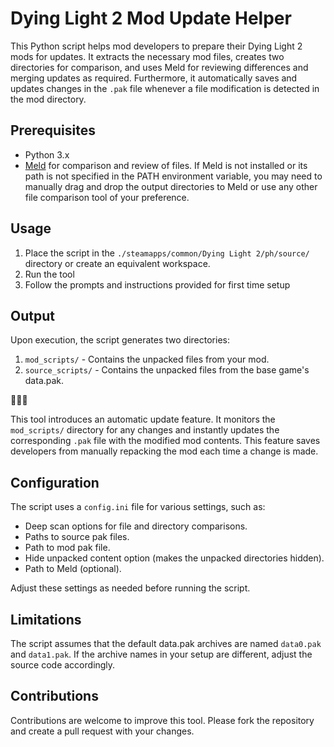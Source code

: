 # Dying Light 2 Mod Update Helper

This Python script helps mod developers to prepare their Dying Light 2 mods for updates. It extracts the necessary mod files, creates two directories for comparison, and uses Meld for reviewing differences and merging updates as required. Furthermore, it automatically saves and updates changes in the `.pak` file whenever a file modification is detected in the mod directory.

## Prerequisites

- Python 3.x
- [Meld](https://meldmerge.org/) for comparison and review of files. If Meld is not installed or its path is not specified in the PATH environment variable, you may need to manually drag and drop the output directories to Meld or use any other file comparison tool of your preference.

## Usage

1. Place the script in the `./steamapps/common/Dying Light 2/ph/source/` directory or create an equivalent workspace.
2. Run the tool
3. Follow the prompts and instructions provided for first time setup

## Output

Upon execution, the script generates two directories:

1. `mod_scripts/` - Contains the unpacked files from your mod.
2. `source_scripts/` - Contains the unpacked files from the base game's data.pak.
   
🌟🌟🌟

This tool introduces an automatic update feature. It monitors the `mod_scripts/` directory for any changes and instantly updates the corresponding `.pak` file with the modified mod contents. This feature saves developers from manually repacking the mod each time a change is made.

## Configuration

The script uses a `config.ini` file for various settings, such as:

- Deep scan options for file and directory comparisons.
- Paths to source pak files.
- Path to mod pak file.
- Hide unpacked content option (makes the unpacked directories hidden).
- Path to Meld (optional).

Adjust these settings as needed before running the script.

## Limitations

The script assumes that the default data.pak archives are named `data0.pak` and `data1.pak`. If the archive names in your setup are different, adjust the source code accordingly.

## Contributions

Contributions are welcome to improve this tool. Please fork the repository and create a pull request with your changes.
